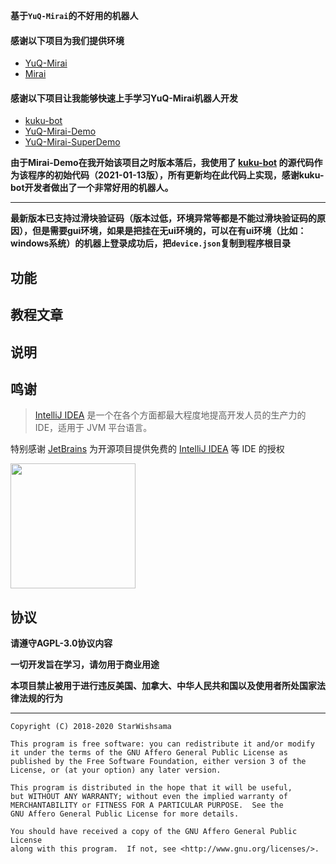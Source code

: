 **基于`YuQ-Mirai`的不好用的机器人**

#### 感谢以下项目为我们提供环境 
* [YuQ-Mirai](https://github.com/YuQWorks/YuQ-Mirai)
* [Mirai](https://github.com/mamoe/mirai)

#### 感谢以下项目让我能够快速上手学习YuQ-Mirai机器人开发
* [kuku-bot](https://github.com/kukume/kuku-bot)
* [YuQ-Mirai-Demo](https://github.com/YuQWorks/YuQ-Mirai-Demo)
* [YuQ-Mirai-SuperDemo](https://github.com/YuQWorks/YuQ-SuperDemo)

**由于Mirai-Demo在我开始该项目之时版本落后，我使用了 [kuku-bot](https://github.com/kukume/kuku-bot) 的源代码作为该程序的初始代码（2021-01-13版），所有更新均在此代码上实现，感谢kuku-bot开发者做出了一个非常好用的机器人。**

------
  
**最新版本已支持过滑块验证码（版本过低，环境异常等都是不能过滑块验证码的原因），但是需要gui环境，如果是把挂在无ui环境的，可以在有ui环境（比如：windows系统）的机器上登录成功后，把`device.json`复制到程序根目录**

## 功能

## 教程文章

## 说明

## 鸣谢

> [IntelliJ IDEA](https://zh.wikipedia.org/zh-hans/IntelliJ_IDEA) 是一个在各个方面都最大程度地提高开发人员的生产力的 IDE，适用于 JVM 平台语言。

特别感谢 [JetBrains](https://www.jetbrains.com/) 为开源项目提供免费的 [IntelliJ IDEA](https://www.jetbrains.com/idea/) 等 IDE 的授权 
 
[<img src="https://upload.wikimedia.org/wikipedia/commons/d/d5/IntelliJ_IDEA_Logo.svg" width="200"/>](https://www.jetbrains.com/)

## 协议
**请遵守AGPL-3.0协议内容**

**一切开发旨在学习，请勿用于商业用途**

**本项目禁止被用于进行违反美国、加拿大、中华人民共和国以及使用者所处国家法律法规的行为**

------

```text
Copyright (C) 2018-2020 StarWishsama

This program is free software: you can redistribute it and/or modify
it under the terms of the GNU Affero General Public License as
published by the Free Software Foundation, either version 3 of the
License, or (at your option) any later version.

This program is distributed in the hope that it will be useful,
but WITHOUT ANY WARRANTY; without even the implied warranty of
MERCHANTABILITY or FITNESS FOR A PARTICULAR PURPOSE.  See the
GNU Affero General Public License for more details.

You should have received a copy of the GNU Affero General Public License
along with this program.  If not, see <http://www.gnu.org/licenses/>.
```
